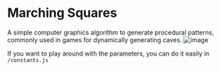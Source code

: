 # Marching Squares
A simple computer graphics algorithm to generate procedural patterns, commonly used in games for dynamically generating caves.
![image](https://github.com/user-attachments/assets/eab5ee0c-fba1-4e1f-a7db-b2605a815ef5)

If you want to play around with the parameters, you can do it easily in ```/constants.js``` 
